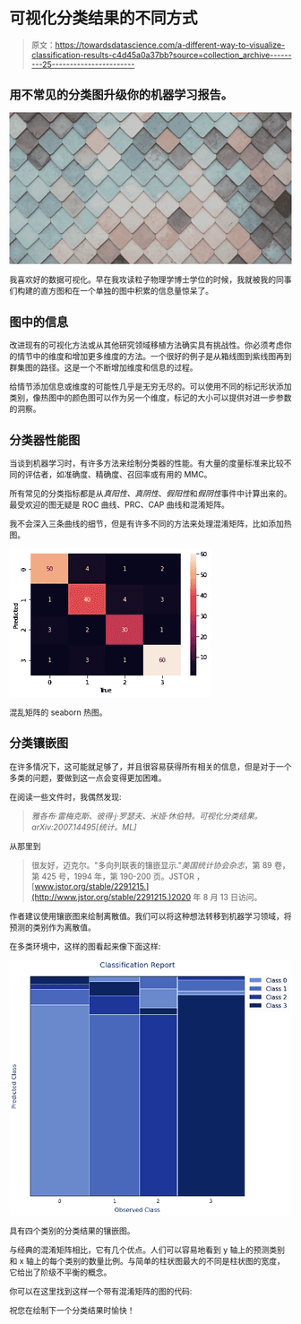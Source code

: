 # 可视化分类结果的不同方式

> 原文：<https://towardsdatascience.com/a-different-way-to-visualize-classification-results-c4d45a0a37bb?source=collection_archive---------25----------------------->

## 用不常见的分类图升级你的机器学习报告。

![](img/35c0946d4c9fec445f49cd3980fc1ecc.png)

我喜欢好的数据可视化。早在我攻读粒子物理学博士学位的时候，我就被我的同事们构建的直方图和在一个单独的图中积累的信息量惊呆了。

## **图中的信息**

改进现有的可视化方法或从其他研究领域移植方法确实具有挑战性。你必须考虑你的情节中的维度和增加更多维度的方法。一个很好的例子是从箱线图到紫线图再到群集图的路径。这是一个不断增加维度和信息的过程。

给情节添加信息或维度的可能性几乎是无穷无尽的。可以使用不同的标记形状添加类别，像热图中的颜色图可以作为另一个维度，标记的大小可以提供对进一步参数的洞察。

## 分类器性能图

当谈到机器学习时，有许多方法来绘制分类器的性能。有大量的度量标准来比较不同的评估者，如准确度、精确度、召回率或有用的 MMC。

所有常见的分类指标都是从*真阳性、真阴性*、*假阳性*和*假阴性*事件中计算出来的。最受欢迎的图无疑是 ROC 曲线、PRC、CAP 曲线和混淆矩阵。

我不会深入三条曲线的细节，但是有许多不同的方法来处理混淆矩阵，比如添加热图。

![](img/e0ec69bcca13988596d8086e7c95e4b5.png)

混乱矩阵的 seaborn 热图。

## 分类镶嵌图

在许多情况下，这可能就足够了，并且很容易获得所有相关的信息，但是对于一个多类的问题，要做到这一点会变得更加困难。

在阅读一些文件时，我偶然发现:

> *雅各布·雷梅克斯、彼得·j·罗瑟夫、米娅·休伯特。可视化分类结果。arXiv:2007.14495[统计。ML]*

从那里到

> 很友好，迈克尔。"多向列联表的镶嵌显示."*美国统计协会杂志*，第 89 卷，第 425 号，1994 年，第 190-200 页。JSTOR ，[www.jstor.org/stable/2291215.](http://www.jstor.org/stable/2291215.)2020 年 8 月 13 日访问。

作者建议使用镶嵌图来绘制离散值。我们可以将这种想法转移到机器学习领域，将预测的类别作为离散值。

在多类环境中，这样的图看起来像下面这样:

![](img/443f6d857a040bebb5a083f7169a4b95.png)

具有四个类别的分类结果的镶嵌图。

与经典的混淆矩阵相比，它有几个优点。人们可以容易地看到 y 轴上的预测类别和 x 轴上的每个类别的数量比例。与简单的柱状图最大的不同是柱状图的宽度，它给出了阶级不平衡的概念。

你可以在这里找到这样一个带有混淆矩阵的图的代码:

祝您在绘制下一个分类结果时愉快！